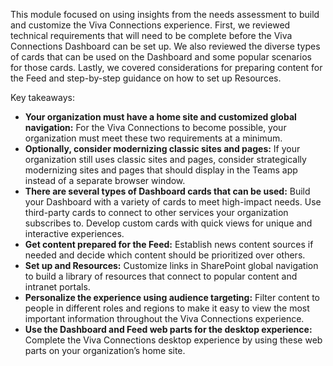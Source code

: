 This module focused on using insights from the needs assessment to
build and customize the Viva Connections experience. First, we reviewed
technical requirements that will need to be complete before the Viva
Connections Dashboard can be set up. We also reviewed the diverse types
of cards that can be used on the Dashboard and some popular scenarios
for those cards. Lastly, we covered considerations for preparing content
for the Feed and step-by-step guidance on how to set up
Resources.

Key takeaways:
- **Your organization must have a home site and customized global
navigation:** For the Viva Connections to become possible, your
organization must meet these two requirements at a minimum.
- **Optionally, consider modernizing classic sites and pages:** If your
organization still uses classic sites and pages, consider strategically
modernizing sites and pages that should display in the Teams app instead
of a separate browser window. 
- **There are several types of Dashboard
cards that can be used:** Build your Dashboard with a variety of cards
to meet high-impact needs. Use third-party cards to connect to other
services your organization subscribes to. Develop custom cards with
quick views for unique and interactive experiences.
- **Get content
prepared for the Feed:** Establish news content sources if needed and
decide which content should be prioritized over others. 
- **Set up and Resources:** Customize links in SharePoint global navigation to build a
library of resources that connect to popular content and intranet
portals. 
- **Personalize the experience using audience targeting:** Filter
content to people in different roles and regions to make it easy to view
the most important information throughout the Viva Connections
experience. 
- **Use the Dashboard and Feed web parts for the desktop
experience:** Complete the Viva Connections desktop experience by using
these web parts on your organization’s home
site.
